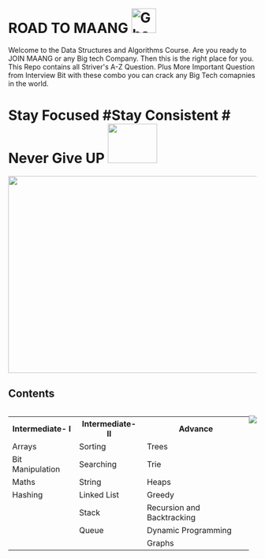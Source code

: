 
# ROAD TO MAANG  <img src="https://raw.githubusercontent.com/Tarikul-Islam-Anik/Animated-Fluent-Emojis/master/Emojis/Smilies/Ghost.png" alt="Ghost" width="50" height="50" />

<!-- Data Structures and Algorithms Course README -->
 

Welcome to the Data Structures and Algorithms Course. Are you ready to JOIN MAANG or any Big tech Company. Then this is the right place for you. 
This Repo contains all Striver's A-Z Question. Plus More Important Question from Interview Bit with these combo you can crack any Big Tech comapnies in the world.
# Stay Focused #Stay Consistent # Never Give UP <img style="height: 80px; width: 100px" src="https://user-images.githubusercontent.com/74038190/216122041-518ac897-8d92-4c6b-9b3f-ca01dcaf38ee.png" />

<img style="height: 400px; width: 1000px" src="https://user-images.githubusercontent.com/74038190/225813708-98b745f2-7d22-48cf-9150-083f1b00d6c9.gif" />

 
## Contents

<div style="display: flex; justify-content: space-between;">
 <!-- Data Structures and Algorithms Course Syllabus -->

<table>
  <tr>
    <th>Intermediate- I</th>
    <th>Intermediate- II</th>
    <th>Advance</th>
  </tr>
  <tr>
    <td>Arrays</td>
    <td>Sorting</td>
    <td>Trees</td>
  </tr>
  <tr>
    <td>Bit Manipulation</td>
    <td>Searching</td>
    <td>Trie</td>
  </tr>
  <tr>
    <td>Maths</td>
    <td>String</td>
    <td>Heaps</td>
  </tr>
  <tr>
    <td>Hashing</td>
    <td>Linked List</td>
    <td>Greedy</td>
  </tr>
  <tr>
    <td></td>
    <td>Stack</td>
    <td>Recursion and Backtracking</td>
  </tr>
  <tr>
    <td></td>
    <td>Queue</td>
    <td>Dynamic Programming</td>
  </tr>
  <tr>
    <td></td> 
    <td></td>
    <td>Graphs</td>
  </tr>
</table>


![](https://leetcard.jacoblin.cool/Karan_Dobriyal?ext=activity)



 
